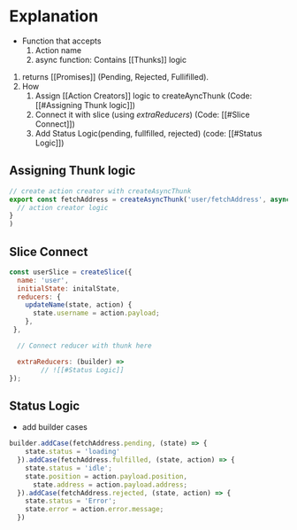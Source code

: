 # Explanation
- Function that accepts
	1. Action name
	2. async function: Contains [[Thunks]] logic
1. returns [[Promises]] (Pending, Rejected, Fullifilled).
2. How
	1. Assign [[Action Creators]] logic to createAyncThunk (Code: [[#Assigning Thunk logic]])
	2. Connect it with slice (using _extraReducers_) (Code: [[#Slice Connect]])
	3. Add Status Logic(pending, fullfilled, rejected) (code: [[#Status Logic]])
## Assigning Thunk logic
```js
// create action creator with createAsyncThunk
export const fetchAddress = createAsyncThunk('user/fetchAddress', async () => {
  // action creator logic
}
)
```
## Slice Connect
```jsx
const userSlice = createSlice({
  name: 'user',
  initialState: initalState,
  reducers: {
    updateName(state, action) {
      state.username = action.payload;
    },
 },

  // Connect reducer with thunk here

  extraReducers: (builder) => 
		// ![[#Status Logic]]
});
```
## Status Logic
- add builder cases
```jsx
builder.addCase(fetchAddress.pending, (state) => {
    state.status = 'loading'
  }).addCase(fetchAddress.fulfilled, (state, action) => {
    state.status = 'idle';
    state.position = action.payload.position,
      state.address = action.payload.address;
  }).addCase(fetchAddress.rejected, (state, action) => {
    state.status = 'Error';
    state.error = action.error.message;
  })
```
